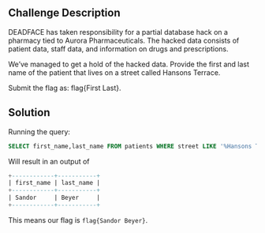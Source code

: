 ## Challenge Description  

DEADFACE has taken responsibility for a partial database hack on a pharmacy tied to Aurora Pharmaceuticals. The hacked data consists of patient data, staff data, and information on drugs and prescriptions.

We’ve managed to get a hold of the hacked data. Provide the first and last name of the patient that lives on a street called Hansons Terrace.

Submit the flag as: flag{First Last}.

## Solution

Running the query:
```sql
SELECT first_name,last_name FROM patients WHERE street LIKE '%Hansons Terrace%';
```
Will result in an output of
```sql
+------------+-----------+
| first_name | last_name |
+------------+-----------+
| Sandor     | Beyer     |
+------------+-----------+
```

This means our flag is ```flag{Sandor Beyer}```.